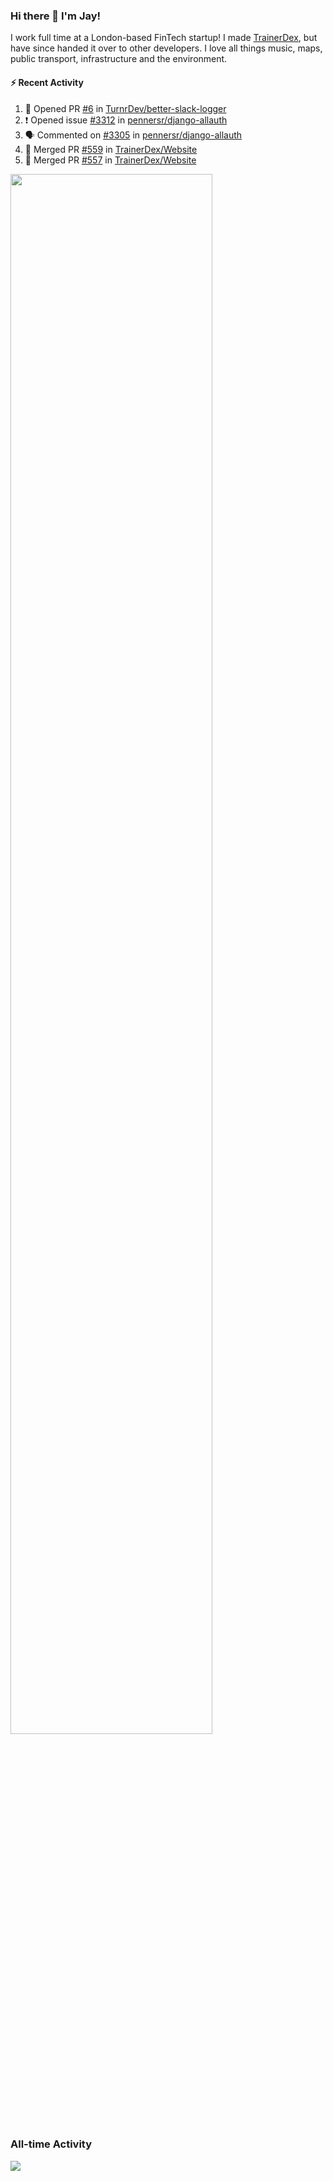 ### Hi there 👋 I'm Jay!
I work full time at a London-based FinTech startup! I made [TrainerDex](https://www.github.com/TrainerDex), but have since handed it over to other developers. I love all things music, maps, public transport, infrastructure and the environment.

#### :zap: Recent Activity
<!--START_SECTION:activity-->
1. 💪 Opened PR [#6](https://github.com/TurnrDev/better-slack-logger/pull/6) in [TurnrDev/better-slack-logger](https://github.com/TurnrDev/better-slack-logger)
2. ❗️ Opened issue [#3312](https://github.com/pennersr/django-allauth/issues/3312) in [pennersr/django-allauth](https://github.com/pennersr/django-allauth)
3. 🗣 Commented on [#3305](https://github.com/pennersr/django-allauth/issues/3305) in [pennersr/django-allauth](https://github.com/pennersr/django-allauth)
4. 🎉 Merged PR [#559](https://github.com/TrainerDex/Website/pull/559) in [TrainerDex/Website](https://github.com/TrainerDex/Website)
5. 🎉 Merged PR [#557](https://github.com/TrainerDex/Website/pull/557) in [TrainerDex/Website](https://github.com/TrainerDex/Website)
<!--END_SECTION:activity-->

[<img src="https://wakatime.com/share/@TurnrDev/4142a9ac-7325-4d2f-a2bb-ec199b5c798c.svg" width="80%" />](https://wakatime.com/@TurnrDev)  


### All-time Activity
[<img src="https://github-readme-stats.vercel.app/api/wakatime?username=TurnrDev&layout=compact" />](https://wakatime.com/@TurnrDev)

